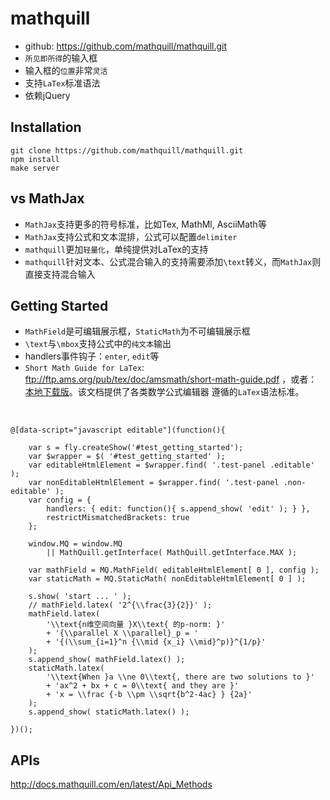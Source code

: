 # mathquill


* github: <https://github.com/mathquill/mathquill.git>
* `所见即所得`的输入框
* 输入框的`位置`非常`灵活`
* 支持`LaTex`标准语法
* 依赖jQuery

<style type="text/css">
@import url(http://258i.com/static/build/mathquill/mathquill.css); 
</style>
<style type="text/css">
@import "http://258i.com/static/bower_components/snippets/css/mp/style.css";
</style>
<script src="http://258i.com/static/bower_components/jquery/dist/jquery.min.js"></script>
<script src="http://258i.com/static/build/mathquill/mathquill.js"></script>
<script src="http://258i.com/static/bower_components/snippets/js/mp/fly.js"></script>


## Installation

    git clone https://github.com/mathquill/mathquill.git 
    npm install
    make server


## vs MathJax

* `MathJax`支持更多的符号标准，比如Tex, MathMl, AsciiMath等
* `MathJax`支持公式和文本混排，公式可以配置`delimiter`
* `mathquill`更加`轻量化`，单纯提供对LaTex的支持
* `mathquill`针对文本、公式混合输入的支持需要添加`\text`转义，而`MathJax`则直接支持混合输入



## Getting Started


* `MathField`是可编辑展示框，`StaticMath`为不可编辑展示框
* `\text`与`\mbox`支持公式中的`纯文本`输出
* handlers事件钩子：`enter`, `edit`等
* `Short Math Guide for LaTex`: <ftp://ftp.ams.org/pub/tex/doc/amsmath/short-math-guide.pdf>
    ，或者：<a href="./pdf/short-math-guide.pdf">本地下载版</a>。该文档提供了各类数学公式编辑器
    遵循的`LaTex`语法标准。


<div id="test_getting_started" class="test">
<div class="test-panel">
<span class="editable"></span><br>
<span class="non-editable"></span>
</div>
<div class="test-container">

    @[data-script="javascript editable"](function(){

        var s = fly.createShow('#test_getting_started');
        var $wrapper = $( '#test_getting_started' );
        var editableHtmlElement = $wrapper.find( '.test-panel .editable' );
        var nonEditableHtmlElement = $wrapper.find( '.test-panel .non-editable' );
        var config = {
            handlers: { edit: function(){ s.append_show( 'edit' ); } },
            restrictMismatchedBrackets: true
        };

        window.MQ = window.MQ 
            || MathQuill.getInterface( MathQuill.getInterface.MAX );

        var mathField = MQ.MathField( editableHtmlElement[ 0 ], config );
        var staticMath = MQ.StaticMath( nonEditableHtmlElement[ 0 ] );

        s.show( 'start ... ' );
        // mathField.latex( '2^{\\frac{3}{2}}' );
        mathField.latex( 
            '\\text{n维空间向量 }X\\text{ 的p-norm: }'
            + '{\\parallel X \\parallel}_p = '
            + '{(\\sum_{i=1}^n {\\mid {x_i} \\mid}^p)}^{1/p}' 
        );
        s.append_show( mathField.latex() );
        staticMath.latex(
            '\\text{When }a \\ne 0\\text{, there are two solutions to }'
            + 'ax^2 + bx + c = 0\\text{ and they are }'
            + 'x = \\frac {-b \\pm \\sqrt{b^2-4ac} } {2a}'
        );
        s.append_show( staticMath.latex() );

    })();

</div>
<div class="test-console"></div>
</div>




## APIs

<http://docs.mathquill.com/en/latest/Api_Methods>


